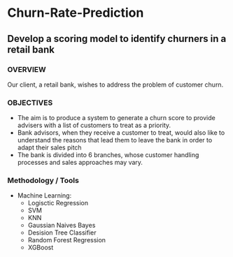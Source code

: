 # Churn-Rate-Prediction
## Develop a scoring model to identify churners in a retail bank

### **OVERVIEW**
Our client, a retail bank, wishes to address the problem of customer churn.

### **OBJECTIVES**
- The aim is to produce a system to generate a churn score to provide advisers with a list of customers to treat as a priority. 
- Bank advisors, when they receive a customer to treat, would also like to understand the reasons that lead them to leave the bank in order to adapt their sales pitch
- The bank is divided into 6 branches, whose customer handling processes and sales approaches may vary.

### **Methodology / Tools**
- Machine Learning: 
  - Logisctic Regression
  - SVM
  - KNN
  - Gaussian Naives Bayes
  - Desision Tree Classifier
  - Random Forest Regression
  - XGBoost
